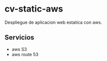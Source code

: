 # cv-static-aws

Despliegue de aplicacion web estatica con aws.

## Servicios

* aws S3
* aws route 53
